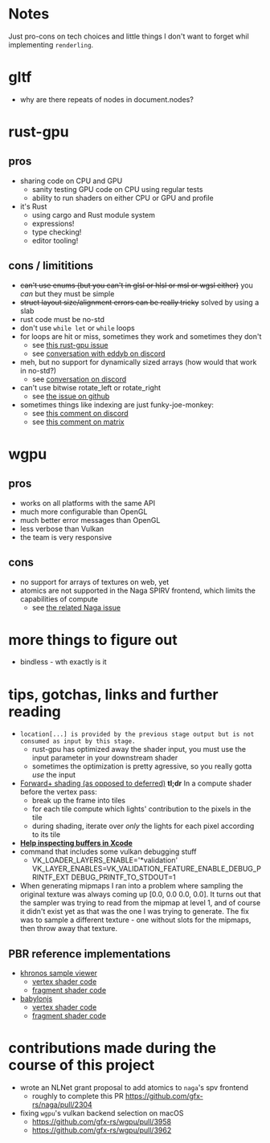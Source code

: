 # Notes

Just pro-cons on tech choices and little things I don't want to forget whil implementing `renderling`.

# gltf

* why are there repeats of nodes in document.nodes?

# rust-gpu

## pros

* sharing code on CPU and GPU
  - sanity testing GPU code on CPU using regular tests
  - ability to run shaders on either CPU or GPU and profile
* it's Rust
  - using cargo and Rust module system
  - expressions!
  - type checking!
  - editor tooling!

## cons / limititions

* ~~can't use enums (but you can't in glsl or hlsl or msl or wgsl either)~~ you _can_ but they must be simple
* ~~struct layout size/alignment errors can be really tricky~~ solved by using a slab
* rust code must be no-std
* don't use `while let` or `while` loops
* for loops are hit or miss, sometimes they work and sometimes they don't
  - see [this rust-gpu issue](https://github.com/EmbarkStudios/rust-gpu/issues/739)
  - see [conversation with eddyb on discord](https://discord.com/channels/750717012564770887/750717499737243679/threads/1092283362217046066)
* meh, but no support for dynamically sized arrays (how would that work in no-std?)
  - see [conversation on discord](https://discord.com/channels/750717012564770887/750717499737243679/1091813590400516106)
* can't use bitwise rotate_left or rotate_right
  - see [the issue on github](https://github.com/EmbarkStudios/rust-gpu/issues/1062)
* sometimes things like indexing are just funky-joe-monkey:
  - see [this comment on discord](https://discord.com/channels/750717012564770887/750717499737243679/1131395331368693770)
  - see [this comment on matrix](https://matrix.to/#/!XFRnMvAfptAHthwBCx:matrix.org/$f4RmQGzq4Ulmmd4bEFOvP0LzLZei8lrHCF--s71Zcxs?via=matrix.org&via=mozilla.org&via=kyju.org)

# wgpu

## pros

* works on all platforms with the same API
* much more configurable than OpenGL
* much better error messages than OpenGL
* less verbose than Vulkan
* the team is very responsive

## cons

* no support for arrays of textures on web, yet
* atomics are not supported in the Naga SPIRV frontend, which limits the capabilities of compute
  - see [the related Naga issue](https://github.com/gfx-rs/naga/issues/2301)

# more things to figure out

* bindless - wth exactly is it

# tips, gotchas, links and further reading

* `location[...] is provided by the previous stage output but is not consumed as input by this stage.`
  - rust-gpu has optimized away the shader input, you must use the input parameter in your downstream shader
  - sometimes the optimization is pretty agressive, so you really gotta _use_ the input
* [Forward+ shading (as opposed to deferred)](https://takahiroharada.files.wordpress.com/2015/04/forward_plus.pdf)
  **tl;dr**
  In a compute shader before the vertex pass:
  * break up the frame into tiles
  * for each tile compute which lights' contribution to the pixels in the tile
  * during shading, iterate over _only_ the lights for each pixel according to its tile
* [**Help inspecting buffers in Xcode** ](https://developer.apple.com/documentation/xcode/inspecting-buffers?changes=__9)
* command that includes some vulkan debugging stuff
  - VK_LOADER_LAYERS_ENABLE='*validation' VK_LAYER_ENABLES=VK_VALIDATION_FEATURE_ENABLE_DEBUG_PRINTF_EXT DEBUG_PRINTF_TO_STDOUT=1
* When generating mipmaps I ran into a problem where sampling the original texture was always coming up [0.0, 0.0 0.0, 0.0]. It turns out that the sampler was trying to read from the mipmap at level 1, and of course it didn't exist yet as that was the one I was trying to generate. The fix was to sample a different texture - one without slots for the mipmaps, then throw away that texture.

## PBR reference implementations
* [khronos sample viewer](https://github.khronos.org/glTF-Sample-Viewer-Release/)
  - [vertex shader code](https://github.com/KhronosGroup/glTF-Sample-Viewer/blob/main/source/Renderer/shaders/primitive.vert)
  - [fragment shader code](https://github.com/KhronosGroup/glTF-Sample-Viewer/blob/main/source/Renderer/shaders/pbr.frag)
* [babylonjs](https://sandbox.babylonjs.com/)
  - [vertex shader code](https://github.com/BabylonJS/Babylon.js/blob/master/packages/dev/core/src/Shaders/pbr.vertex.fx)
  - [fragment shader code](https://github.com/BabylonJS/Babylon.js/blob/master/packages/dev/core/src/Shaders/pbr.fragment.fx)

# contributions made during the course of this project
* wrote an NLNet grant proposal to add atomics to `naga`'s spv frontend
  - roughly to complete this PR https://github.com/gfx-rs/naga/pull/2304
* fixing `wgpu`'s vulkan backend selection on macOS
  - https://github.com/gfx-rs/wgpu/pull/3958
  - https://github.com/gfx-rs/wgpu/pull/3962
